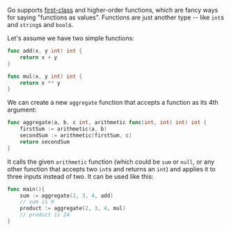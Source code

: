 Go supports [first-class](https://developer.mozilla.org/en-US/docs/Glossary/First-class_Function) and higher-order functions, which are fancy ways for saying "functions as values". Functions are just another type -- like `int`s and `string`s and `bool`s.

Let's assume we have two simple functions:
```go
func add(x, y int) int {
	return x + y
}

func mul(x, y int) int {
	return x ** y
}
```

We can create a new `aggregate` function that accepts a function as its 4th argument:
```go
func aggregate(a, b, c int, arithmetic func(int, int) int) int {
	firstSum := arithmetic(a, b)
	secondSum := arithmetic(firstSum, c)
	return secondSum
}
```
It calls the given `arithmetic` function (which could be `sum` or `null`, or any other function that accepts two `int`s and returns an `int`) and applies it to three inputs instead of two. It can be used like this:
```go
func main(){
	sum := aggregate(2, 3, 4, add)
	// sum is 9
	product := aggregate(2, 3, 4, mul)
	// product is 24
}
```
